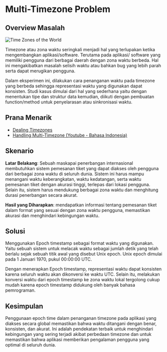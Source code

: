 # Multi-Timezone Problem

## Overview Masalah

![Time Zones of the World](https://upload.wikimedia.org/wikipedia/commons/thumb/e/ec/World_Time_Zones_Map.svg/1920px-World_Time_Zones_Map.svg.png)

Timezone atau zona waktu seringkali menjadi hal yang terlupakan
ketika mengembangkan aplikasi/software. Terutama pada aplikasi/
software yang memiliki pengguna dari berbagai daerah dengan zona
waktu berbeda. Hal ini mengakibatkan masalah selisih waktu atau
bahkan bug yang lebih parah serta dapat merugikan pengguna.

Dalam eksperimen ini, dilakukan cara penanganan waktu pada timezone
yang berbeda sehingga representasi waktu yang digunakan dapat konsisten.
Studi kasus dimulai dari hal yang sederhana yaitu dengan menentukan
tipe dan struktur data kemudian, diikuti dengan pembuatan function/method
untuk penyelarasan atau sinkronisasi waktu.

## Prana Menarik

- [Dealing Timezones](https://medium.com/@vivekmadurai/how-to-deal-with-date-and-time-across-time-zones-39b1bd747f35)
- [Handling Multi-Timezone (Youtube - Bahasa Indonesia)](https://youtu.be/nEOEvWm5yPA?si=vtay4AvJef4QuirH)

## Skenario

**Latar Belakang**: Sebuah maskapai penerbangan internasional membutuhkan sistem pemesanan tiket yang dapat diakses oleh pengguna dari berbagai zona waktu di seluruh dunia. Sistem ini harus mampu menangani waktu keberangkatan, waktu kedatangan, serta waktu pemesanan tiket dengan akurasi tinggi, terlepas dari lokasi pengguna. Selain itu, sistem harus mendukung berbagai zona waktu dan menghitung durasi penerbangan secara akurat.

**Hasil yang Diharapkan**: mendapatkan informasi tentang pemesanan tiket dalam format yang sesuai dengan zona waktu pengguna, memastikan akurasi dan menghindari kebingungan waktu.

## Solusi

Menggunakan Epoch timestamp sebagai format waktu yang digunakan. Yaitu sebuah sistem untuk melacak waktu sebagai jumlah detik yang telah berlalu sejak sebuah titik awal yang disebut Unix epoch. Unix epoch dimulai pada 1 Januari 1970, pukul 00:00:00 UTC.

Dengan menerapkan Epoch timestamp, representasi waktu dapat konsisten karena seluruh waktu akan dikonversi ke waktu UTC. Selain itu, melakukan konversi waktu dari epoch timestamp ke zona waktu lokal tergolong cukup mudah karena epoch timestamp didukung oleh banyak bahasa pemrograman.

## Kesimpulan

Penggunaan epoch time dalam penanganan timezone pada aplikasi yang diakses secara global memastikan bahwa waktu ditangani dengan benar, konsisten, dan akurat. Ini adalah pendekatan terbaik untuk menghindari kebingungan yang sering terjadi akibat perbedaan timezone dan untuk memastikan bahwa aplikasi memberikan pengalaman pengguna yang optimal di seluruh dunia.
